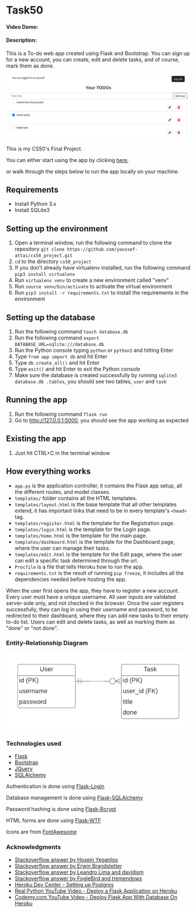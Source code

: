 # Task50

#### Video Demo:  <URL HERE>

#### Description:

This is a To-do web app created using Flask and Bootstrap. You can sign up for a new account, you can create, edit and
delete tasks, and of course, mark them as done.

![Screenshot of the app's dashboard](https://github.com/youssef-attai/cs50_project/blob/master/imgs/screenshot.png)

This is my CS50's Final Project.

You can either start using the app by clicking [here](http://task50.herokuapp.com/),

or walk through the steps below to run the app locally on your machine.

## Requirements

- Install Python 3.x
- Install SQLite3

## Setting up the environment

1. Open a terminal window, run the following command to clone the
   repository `git clone https://github.com/youssef-attai/cs50_project.git`
2. `cd` to the directory `cs50_project`
3. If you don't already have virtualenv installed, run the following command `pip3 install virtualenv`
4. Run `virtualenv venv` to create a new environment called "venv"
5. Run `source venv/bin/activate` to activate the virtual environment
6. Run `pip3 install -r requirements.txt` to install the requirements in the environment

## Setting up the database

1. Run the following command `touch database.db`
2. Run the following command `export DATABASE_URL=sqlite:///database.db`
3. Run the Python console typing `python` or `python3` and hitting Enter
4. Type `from app import db` and hit Enter
5. Type `db.create_all()` and hit Enter
6. Type `exit()` and hit Enter to exit the Python console
7. Make sure the database is created successfully by running `sqlite3 database.db .tables`, you should see two
   tables, `user` and `task`

## Running the app

1. Run the following command `flask run`
2. Go to http://127.0.0.1:5000, you should see the app working as expected

## Existing the app

1. Just hit CTRL+C in the terminal window

## How everything works

- `app.py` is the application controller, it contains the Flask app setup, all the different routes, and model classes.
- `templates/` folder contains all the HTML templates.
- `templates/layout.html` is the base template that all other templates extend, it has important links that need to be
  in every template's `<head>` tag.
- `templates/register.html` is the template for the Registration page.
- `templates/login.html` is the template for the Login page.
- `templates/home.html` is the template for the main page.
- `templates/dashboard.html` is the template for the Dashboard page, where the user can manage their tasks.
- `templates/edit.html` is the template for the Edit page, where the user can edit a specific task determined through
  the url.
- `Procfile` is a file that tells Heroku how to run the app.
- `requirements.txt` is the result of running `pip freeze`, it includes all the dependencies needed before hosting the
  app.

When the user first opens the app, they have to register a new account. Every user must have a unique username.
All user inputs are validated server-side only, and not checked in the browser. Once the user registers successfully,
they can log in using their username and password, to be redirected to their dashboard, where they can add new tasks to
their empty to-do list. Users can edit and delete tasks, as well as marking them as "done" or "not done".

### Entity-Relationship Diagram

![ER Diagram](https://github.com/youssef-attai/cs50_project/blob/master/imgs/erd.png)

### Technologies used

- [Flask](https://flask.palletsprojects.com/en/2.2.x/)
- [Bootstrap](https://getbootstrap.com/docs/5.2/getting-started/introduction/)
- [JQuery](https://jquery.com/)
- [SQLAlchemy](https://www.sqlalchemy.org/)

Authentication is done using [Flask-Login](https://flask-login.readthedocs.io/en/latest/)

Database management is done using [Flask-SQLAlchemy](https://flask-sqlalchemy.palletsprojects.com/en/2.x/)

Password hashing is done using [Flask-Bcrypt](https://flask-bcrypt.readthedocs.io/en/1.0.1/)

HTML forms are done using [Flask-WTF](https://flask-wtf.readthedocs.io/en/1.0.x/)

Icons are from [FontAwesome](https://fontawesome.com/)

### Acknowledgments

- [Stackoverflow answer by Hosein Yeganloo](https://stackoverflow.com/a/44724510/14174934)
- [Stackoverflow answer by Erwin Brandstetter](https://stackoverflow.com/a/11919677/14174934)
- [Stackoverflow answer by Leandro Lima and davidism](https://stackoverflow.com/a/64698899/14174934)
- [Stackoverflow answer by FogleBird and tremendows](https://stackoverflow.com/a/7478705/14174934)
- [Heroku Dev Center - Setting up Postgres](https://devcenter.heroku.com/articles/heroku-postgresql#set-up-postgres-on-linux)
- [Real Python YouTube Video - Deploy a Flask Application on Heroku](https://www.youtube.com/watch?v=4_EO4RwABbA)
- [Codemy.com YouTube Video - Deploy Flask App With Database On Heroku](https://www.youtube.com/watch?v=SiCAIRc0pEI)
